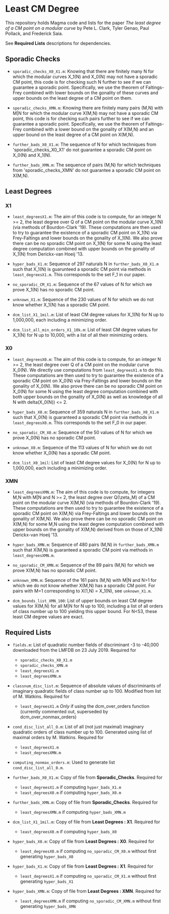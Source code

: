 # Least CM Degree

This repository holds Magma code and lists for the paper *The least degree of a CM point on a modular curve* by Pete L. Clark, Tyler Genao, Paul Pollack, and Frederick Saia. 

See **Required Lists** descriptions for dependencies. 

## Sporadic Checks

- `sporadic_checks_X0_X1.m`: Knowing that there are finitely many N for which the modular curves X_1(N) and X_0(N) may not have a sporadic CM point, this code is for checking such N further to see if we can guarantee a sporadic point. Specifically, we use the theorem of Faltings-Frey combined with lower bounds on the gonality of these curves and upper bounds on the least degree of a CM point on them. 

- `sporadic_checks_XMN.m`: Knowing there are finitely many pairs (M,N) with M|N for which the modular curve X(M,N) may not have a sporadic CM point, this code is for checking such pairs further to see if we can guarantee a sporadic point. Specifically, we use the theorem of Faltings-Frey combined with a lower bound on the gonality of X(M,N) and an upper bound on the least degree of a CM point on X(M,N). 

- `further_bads_X0_X1.m`: The sequence of N for which techniques from 'sporadic_checks_X0_X1' do not guarantee a sporadic CM point on X_0(N) and X_1(N). 

- `further_bads_XMN.m`: The sequence of pairs (M,N) for which techniques from 'sporadic_checks_XMN' do not guarantee a sporadic CM point on X(M,N). 

## Least Degrees

### X1

- `least_degreesX1.m`: The aim of this code is to compute, for an integer N >= 2, the least degree over Q of a CM point on the modular curve X_1(N) (via methods of Bourdon-Clark '19). These computations are then used to try to guarantee the existence of a sporadic CM point on X_1(N) via Frey-Faltings and lower bounds on the gonality of X_1(N). We also prove there can be no sporadic CM point on X_1(N) for some N using the least degree computation combined with upper bounds on the gonality of X_1(N) from Derickx-van Hoeij '13. 

- `hyper_bads_X1.m`: Sequence of 297 naturals N in `further_bads_X0_X1.m` such that X_1(N) is guarunteed a sporadic CM point via methods in `least_degreesX1.m`. This corresponds to the set F_1 in our paper. 

- `no_sporadic_CM_X1.m`: Sequence of the 67 values of N for which we prove X_1(N) has no sporadic CM point. 

- `unknown_X1.m`: Sequence of the 230 values of N for which we do not know whether X_1(N) has a sporadic CM point. 

- `dcm_list_X1_1mil.m`: List of least CM degree values for X_1(N) for N up to 1,000,000, each including a minimizing order. 

- `dcm_list_all_min_orders_X1_10k.m`: List of least CM degree values for X_1(N) for N up to 10,000, with a list of all their minimizing orders.

### X0 

- `least_degreesX0.m`: The aim of this code is to compute, for an integer N >= 2, the least degree over Q of a CM point on the modular curve X_0(N). We directly use computations from `least_degreesX1.m` to do this. These computations are then used to try to guarantee the existence of a sporadic CM point on X_0(N) via Frey-Faltings and lower bounds on the gonality of X_0(N). We also prove there can be no sporadic CM point on X_0(N) for some N using the least degree computation combined with both upper bounds on the gonality of X_0(N) as well as knowledge of all N with delta(X_0(N)) <= 2. 

- `hyper_bads_X0.m`: Sequence of 359 naturals N in `further_bads_X0_X1.m` such that X_0(N) is guaranteed a sporadic CM point via methods in `least_degreesX0.m`. This corresponds to the set F_0 in our paper.

- `no_sporadic_CM_X0.m`: Sequence of the 50 values of N for which we prove X_0(N) has no sporadic CM point. 

- `unknown_X0.m`: Sequence of the 113 values of N for which we do not know whether X_0(N) has a sporadic CM point. 

- `dcm_list_X0_1mil`: List of least CM degree values for X_0(N) for N up to 1,000,000, each including a minimizing order. 

### XMN

- `least_degreesXMN.m`: The aim of this code is to compute, for integers M,N with M|N and N >= 2, the least degree over Q(\zeta_M) of a CM point on the modular curve X(M,N) (via methods of Bourdon-Clark '19). These computations are then used to try to guarantee the existence of a sporadic CM point on X(M,N) via Frey-Faltings and lower bounds on the gonality of X(M,N). We also prove there can be no sporadic CM point on X(M,N) for some M,N using the least degree computation combined with upper bounds on the gonality of X(M,N) derived from on those of X_1(N) Derickx-van Hoeij '13. 

- `hyper_bads_XMN.m`: Sequence of 480 pairs (M,N) in `further_bads_XMN.m` such that X(M,N) is guaranteed a sporadic CM point via methods in `least_degreesXMN.m`.

- `no_sporadic_CM_XMN.m`: Sequence of the 89 pairs (M,N) for which we prove X(M,N) has no sporadic CM point. 

- `unknown_XMN.m`: Sequence of the 161 pairs (M,N) with M|N and N>1 for which we do not know whether X(M,N) has a sporadic CM point. For pairs with M=1 corresponding to X(1,N) = X_1(N), see `unknown_X1.m`. 

- `dcm_bounds_list_XMN_100`: List of upper bounds on least CM degree values for X(M,N) for all M|N for N up to 100, including a list of all orders of class number up to 100 yielding this upper bound. For N<53, these least CM degree values are exact. 

## Required Lists

- `fields.m`: List of quadratic number fields of discriminant -3 to -40,000 downloaded from the LMFDB on 23 July 2019. Required for  
  - `sporadic_checks_X0_X1.m`  
  - `sporadic_checks_XMN.m`  
  - `least_degreesX1.m`  
  - `least_degreesXMN.m`  
  
- `classnum_disc_list.m`: Sequence of absolute values of discriminants of imaginary quadratic fields of class number up to 100. Modified from list of M. Watkins. Required for  
  - `least_degreesX1.m` *Only* if using the dcm_over_orders function (currently commented out, superseded by dcm_over_nonmax_orders)

  
- `cond_disc_list_all_O.m`: List of all (not just maximal) imaginary quadratic orders of class number up to 100. Generated using list of maximal orders by M. Watkins. Required for  
  - `least_degreesX1.m`  
  - `least_degreesXMN.m` 

- `computing_nonmax_orders.m`: Used to generate list `cond_disc_list_all_0.m`.

- `further_bads_X0_X1.m`: Copy of file from **Sporadic_Checks**. Required for  
  - `least_degreesX1.m` if computing `hyper_bads_X1.m`  
  - `least_degreesX0.m` if computing `hyper_bads_X0.m`  
  

- `further_bads_XMN.m`: Copy of file from **Sporadic_Checks**. Required for  
  - `least_degreesXMN.m` if computing `hyper_bads_XMN.m`  


- `dcm_list_X1_1mil.m`: Copy of file from **Least Degrees : X1**. Required for   
  - `least_degreesX0.m` if computing `hyper_bads_X0`  

- `hyper_bads_X0.m`: Copy of file from **Least Degrees : X0**. Required for  
  - `least_degreesX0.m` if computing `no_sporadic_CM_X0.m` without first generating `hyper_bads_X0`  
  

- `hyper_bads_X1.m`: Copy of file from **Least Degrees : X1**. Required for  
  - `least_degreesX1.m` if computing `no_sporadic_CM_X1.m` without first generating `hyper_bads_X1`  
  

- `hyper_bads_XMN.m`: Copy of file from **Least Degrees : XMN**. Required for  
  - `least_degreesXMN.m` if computing `no_sporadic_CM_XMN.m` without first generating `hyper_bads_XMN`
